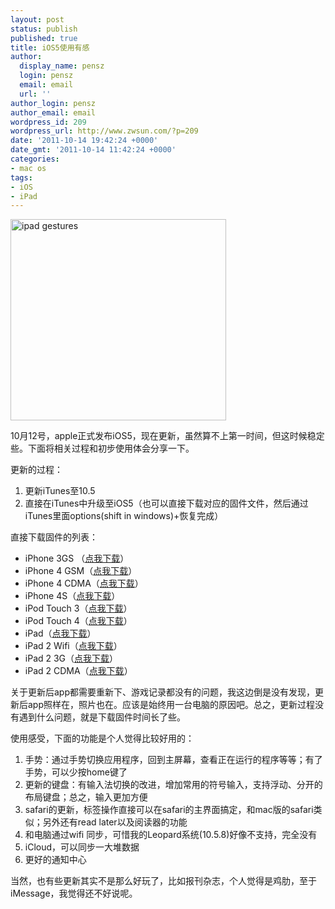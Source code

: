 ```yaml
---
layout: post
status: publish
published: true
title: iOS5使用有感
author:
  display_name: pensz
  login: pensz
  email: email
  url: ''
author_login: pensz
author_email: email
wordpress_id: 209
wordpress_url: http://www.zwsun.com/?p=209
date: '2011-10-14 19:42:24 +0000'
date_gmt: '2011-10-14 11:42:24 +0000'
categories:
- mac os
tags:
- iOS
- iPad
---
```

<p><img class="aligncenter" title="ipad gestures" src="http://www.apple.com.cn/ios/images/ipad_gestures.jpg" alt="ipad gestures" width="345" height="322" /></p>
<p>10月12号，apple正式发布iOS5，现在更新，虽然算不上第一时间，但这时候稳定些。下面将相关过程和初步使用体会分享一下。</p>
<p>更新的过程：</p>
<ol>
<li>更新iTunes至10.5</li>
<li>直接在iTunes中升级至iOS5（也可以直接下载对应的固件文件，然后通过iTunes里面options(shift in windows)+恢复完成）</li>
</ol>
<p>直接下载固件的列表：</p>
<ul>
<li>iPhone 3GS （<a href="http://appldnld.apple.com/iPhone4/041-8356.20111012.SQRDT/iPhone2,1_5.0_9A334_Restore.ipsw">点我下载</a>）</li>
<li>iPhone 4 GSM（<a href="http://appldnld.apple.com/iPhone4/041-8358.20111012.FFc34/iPhone3,1_5.0_9A334_Restore.ipsw">点我下载</a>）</li>
<li>iPhone 4 CDMA（<a href="http://appldnld.apple.com/iPhone4/041-9743.20111012.vjhfp/iPhone3,3_5.0_9A334_Restore.ipsw">点我下载</a>）</li>
<li>iPhone 4S（<a href="http://appldnld.apple.com/iPhone4/041-1317.20111012.UVTgr/iPhone4,1_5.0_9A334_Restore.ipsw">点我下载</a>）</li>
<li>iPod Touch 3（<a href="http://appldnld.apple.com/iPhone4/061-8360.20111012.New3w/iPod3,1_5.0_9A334_Restore.ipsw">点我下载</a>）</li>
<li>iPod Touch 4（<a href="http://appldnld.apple.com/iPhone4/061-9622.20111012.Evry3/iPod4,1_5.0_9A334_Restore.ipsw">点我下载</a>）</li>
<li>iPad（<a href="http://appldnld.apple.com/iPhone4/041-8357.20111012.DTOrM/iPad1,1_5.0_9A334_Restore.ipsw">点我下载</a>）</li>
<li>iPad 2 Wifi（<a href="http://appldnld.apple.com/iPhone4/041-9618.20111012.Zxb22/iPad2,1_5.0_9A334_Restore.ipsw">点我下载</a>）</li>
<li>iPad 2 3G（<a href="http://appldnld.apple.com/iPhone4/041-9619.20111012.y34Nx/iPad2,2_5.0_9A334_Restore.ipsw">点我下载</a>）</li>
<li>iPad 2 CDMA（<a href="http://appldnld.apple.com/iPhone4/041-9620.20111012.pnB4r/iPad2,3_5.0_9A334_Restore.ipsw">点我下载</a>）</li>
</ul>
<p>关于更新后app都需要重新下、游戏记录都没有的问题，我这边倒是没有发现，更新后app照样在，照片也在。应该是始终用一台电脑的原因吧。总之，更新过程没有遇到什么问题，就是下载固件时间长了些。</p>
<p>使用感受，下面的功能是个人觉得比较好用的：</p>
<ol>
<li>手势：通过手势切换应用程序，回到主屏幕，查看正在运行的程序等等；有了手势，可以少按home键了</li>
<li>更新的键盘：有输入法切换的改进，增加常用的符号输入，支持浮动、分开的布局键盘；总之，输入更加方便</li>
<li>safari的更新，标签操作直接可以在safari的主界面搞定，和mac版的safari类似；另外还有read later以及阅读器的功能</li>
<li>和电脑通过wifi 同步，可惜我的Leopard系统(10.5.8)好像不支持，完全没有</li>
<li>iCloud，可以同步一大堆数据</li>
<li>更好的通知中心</li>
</ol>
<p>当然，也有些更新其实不是那么好玩了，比如报刊杂志，个人觉得是鸡肋，至于iMessage，我觉得还不好说呢。</p>
